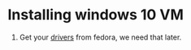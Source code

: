# Installing windows 10 VM

1. Get your [drivers](https://fedorapeople.org/groups/virt/virtio-win/direct-downloads/latest-virtio/virtio-win.iso) from fedora, we need that later.

# 
